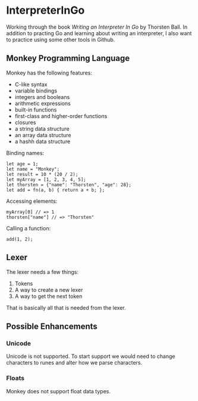# InterpreterInGo

Working through the book *Writing an Interpreter In Go* by Thorsten Ball. In addition to practing Go and learning about writing an interpreter, I also want to practice using some other tools in Github.

## Monkey Programming Language

Monkey has the following features:

- C-like syntax
- variable bindings
- integers and booleans
- arithmetic expressions
- built-in functions
- first-class and higher-order functions
- closures
- a string data structure
- an array data structure
- a hashh data structure

Binding names:

```
let age = 1;
let name = "Monkey";
let result = 10 * (20 / 2);
let myArray = [1, 2, 3, 4, 5];
let thorsten = {"name": "Thorsten", "age": 28};
let add = fn(a, b) { return a + b; };
```

Accessing elements:

```
myArray[0] // => 1
thorsten["name"] // => "Thorsten"
```

Calling a function:

```
add(1, 2);
```

## Lexer

The lexer needs a few things:

1. Tokens
2. A way to create a new lexer
3. A way to get the next token

That is basically all that is needed from the lexer.

## Possible Enhancements

### Unicode

Unicode is not supported. To start support we would need to change characters to runes and alter how we parse characters.

### Floats

Monkey does not support float data types.
